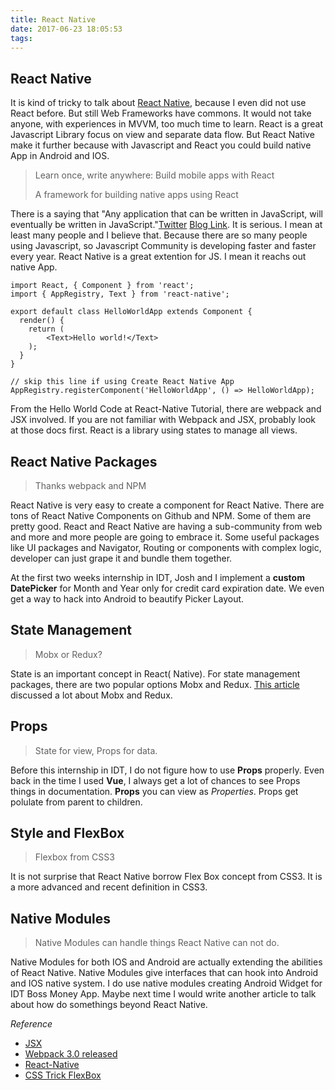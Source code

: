 ```yaml
---
title: React Native
date: 2017-06-23 18:05:53
tags:
---
```


## React Native

It is kind of tricky to talk about [React Native](https://facebook.github.io/react-native/), because I even did not use React before. But still Web Frameworks have commons. It would not take anyone, with experiences in MVVM, too much time to learn. React is a great Javascript Library focus on view and separate data flow. But React Native make it further because with Javascript and React you could build native App in Android and IOS.

> Learn once, write anywhere: Build mobile apps with React
> 
> A framework for building native apps using React

There is a saying that "Any application that can be written in JavaScript, will eventually be written in JavaScript."[Twitter](https://twitter.com/codinghorror/status/274654233855401984) [Blog Link](https://blog.codinghorror.com/the-principle-of-least-power/). It is serious. I mean at least many people and I believe that. Because there are so many people using Javascript, so Javascript Community is developing faster and faster every year. React Native is a great extention for JS. I mean it reachs out native App.

<pre>
<code class="JS">import React, { Component } from 'react';
import { AppRegistry, Text } from 'react-native';

export default class HelloWorldApp extends Component {
  render() {
    return (
      	&lt;Text>Hello world!&lt;/Text>
    );
  }
}

// skip this line if using Create React Native App
AppRegistry.registerComponent('HelloWorldApp', () => HelloWorldApp);
</code></pre>

From the Hello World Code at React-Native Tutorial, there are webpack and JSX involved. If you are not familiar with Webpack and JSX, probably look at those docs first. React is a library using states to manage all views.

## React Native Packages
> Thanks webpack and NPM

React Native is very easy to create a component for React Native. There are tons of React Native Components on Github and NPM. Some of them are pretty good. React and React Native are having a sub-community from web and more and more people are going to embrace it. Some useful packages like UI packages and Navigator, Routing or components with complex logic, developer can just grape it and bundle them together.

At the first two weeks internship in IDT, Josh and I implement a **custom DatePicker** for Month and Year only for credit card expiration date. We even get a way to hack into Android to beautify Picker Layout.

## State Management

> Mobx or Redux?

State is an important concept in React( Native). For state management packages, there are two popular options Mobx and Redux. [This article](https://www.robinwieruch.de/redux-mobx-confusion/) discussed a lot about Mobx and Redux.

## Props

> State for view, Props for data.

Before this internship in IDT, I do not figure how to use **Props** properly. Even back in the time I used **Vue**, I always get a lot of chances to see Props things in documentation. **Props** you can view as *Properties*. Props get polulate from parent to children.

## Style and FlexBox
> Flexbox from CSS3

It is not surprise that React Native borrow Flex Box concept from CSS3. It is a more advanced and recent definition in CSS3.

## Native Modules
> Native Modules can handle things React Native can not do.

Native Modules for both IOS and Android are actually extending the abilities of React Native. Native Modules give interfaces that can hook into Android and IOS native system. I do use native modules creating Android Widget for IDT Boss Money App. Maybe next time I would write another article to talk about how do somethings beyond React Native.

*Reference*

* [JSX](http://buildwithreact.com/tutorial/jsx)
* [Webpack 3.0 released](https://webpack.js.org/)
* [React-Native](https://facebook.github.io/react-native/docs/getting-started.html)
* [CSS Trick FlexBox](https://css-tricks.com/snippets/css/a-guide-to-flexbox/)